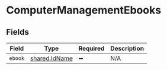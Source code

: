 # ComputerManagementEbooks


## Fields

| Field                                          | Type                                           | Required                                       | Description                                    |
| ---------------------------------------------- | ---------------------------------------------- | ---------------------------------------------- | ---------------------------------------------- |
| `ebook`                                        | [shared.IdName](../../models/shared/idname.md) | :heavy_minus_sign:                             | N/A                                            |